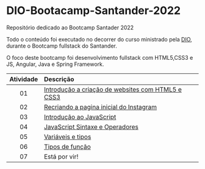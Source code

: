 # DIO-Bootacamp-Santander-2022

Repositório dedicado ao Bootcamp Santader 2022

Todo o conteúdo foi executado no decorrer do curso ministrado pela [DIO](https://www.dio.me
), durante o Bootcamp fullstack do Santander.

O foco deste bootcamp foi desenvolvimento fullstack com HTML5,CSS3 e JS, Angular, Java e Spring Framework.

| Atividade | Descrição                                               |
|:---------:|:------------------------------------------------------- |
|01| [Introdução a criação de websites com HTML5 e CSS3](https://github.com/DheniMoura/DIO-Bootacamp-Santander-2022/tree/main/01%20-%20Introdu%C3%A7%C3%A3o%20a%20cria%C3%A7%C3%A3o%20de%20websites%20com%20HTML5%20e%20CSS3) |
|02| [Recriando a pagina inicial do Instagram](https://github.com/DheniMoura/DIO-Bootacamp-Santander-2022/tree/main/02%20-%20Recriando%20a%20pagina%20inicial%20do%20Instagram) |
|03| [Introdução ao JavaScript](https://github.com/DheniMoura/DIO-Bootacamp-Santander-2022/tree/main/03%20-%20Introdu%C3%A7%C3%A3o%20ao%20JavaScript) |
|04| [JavaScript Sintaxe e Operadores](https://github.com/DheniMoura/DIO-Bootacamp-Santander-2022/tree/main/04%20-%20JavaScript%20Sintaxe%20e%20Operadores) |
|05| [Variáveis e tipos](https://github.com/DheniMoura/DIO-Bootacamp-Santander-2022/tree/main/05%20-%20Vari%C3%A1veis%20e%20tipo) |
|06| [Tipos de função](https://github.com/DheniMoura/DIO-Bootacamp-Santander-2022/tree/main/06%20-%20Tipos%20de%20fun%C3%A7%C3%A3o) |
|07| Está por vir! |
